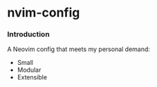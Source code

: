 # nvim-config

### Introduction

A Neovim config that meets my personal demand:

* Small
* Modular
* Extensible
